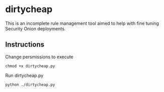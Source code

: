 # dirtycheap
This is an incomplete rule management tool aimed to help with fine tuning Security Onion deployments.

## Instructions
Change persmissions to execute

`chmod +x dirtycheap.py`

Run dirtycheap.py

`python ./dirtycheap.py`
